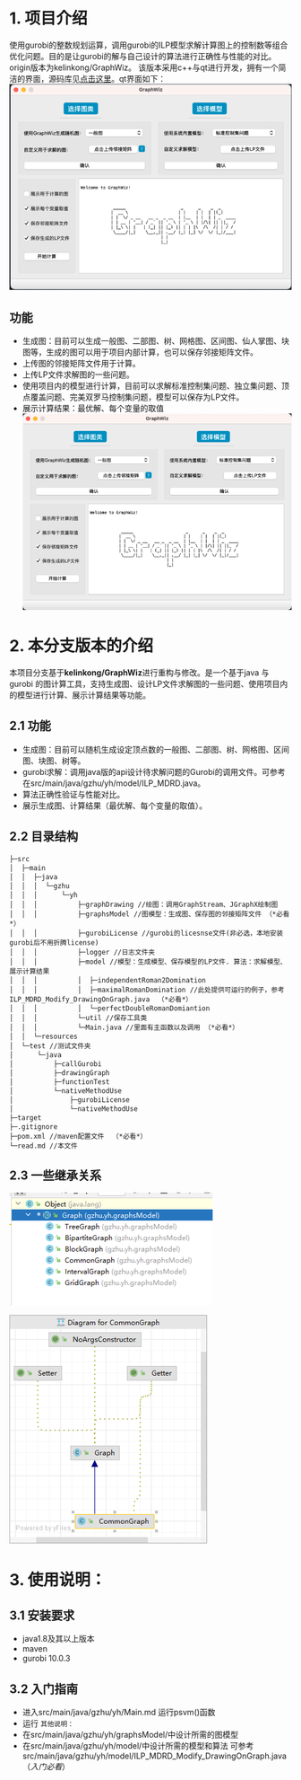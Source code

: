 # 1. 项目介绍
使用gurobi的整数规划运算，调用gurobi的ILP模型求解计算图上的控制数等组合优化问题。目的是让gurobi的解与自己设计的算法进行正确性与性能的对比。origin版本为kelinkong/GraphWiz。
该版本采用c++与qt进行开发，拥有一个简洁的界面，源码库见[点击这里](https://github.com/kelinkong/GraphWiz)。qt界面如下：
![img.png](src%2Fmain%2Fresources%2Fphoto%2Fimg.png)
## 功能
- 生成图：目前可以生成一般图、二部图、树、网格图、区间图、仙人掌图、块图等，生成的图可以用于项目内部计算，也可以保存邻接矩阵文件。
- 上传图的邻接矩阵文件用于计算。
- 上传LP文件求解图的一些问题。
- 使用项目内的模型进行计算，目前可以求解标准控制集问题、独立集问题、顶点覆盖问题、完美双罗马控制集问题，模型可以保存为LP文件。
- 展示计算结果：最优解、每个变量的取值
![img_1.png](src%2Fmain%2Fresources%2Fphoto%2Fimg_1.png)
# 2. 本分支版本的介绍
本项目分支基于**kelinkong/GraphWiz**进行重构与修改。是一个基于java 与 gurobi 的图计算工具，支持生成图、设计LP文件求解图的一些问题、使用项目内的模型进行计算、展示计算结果等功能。
## 2.1 功能
- 生成图：目前可以随机生成设定顶点数的一般图、二部图、树、网格图、区间图、块图、树等。
- gurobi求解：调用java版的api设计待求解问题的Gurobi的调用文件。可参考在src/main/java/gzhu/yh/model/ILP_MDRD.java。
- 算法正确性验证与性能对比。 
- 展示生成图、计算结果（最优解、每个变量的取值）。

## 2.2 目录结构
```
├─src
│  ├─main
│  │  ├─java
│  │  │  └─gzhu
│  │  │      └─yh
│  │  │          ├─graphDrawing //绘图：调用GraphStream、JGraphX绘制图
│  │  │          ├─graphsModel //图模型：生成图、保存图的邻接矩阵文件 （*必看*）
│  │  │          ├─gurobiLicense //gurobi的licesnse文件(非必选，本地安装gurobi后不用折腾license)
│  │  │          ├─logger //日志文件夹
│  │  │          ├─model //模型：生成模型、保存模型的LP文件. 算法：求解模型、展示计算结果
│  │  │          │  ├─independentRoman2Domination
│  │  │          │  ├─maximalRomanDomination //此处提供可运行的例子，参考ILP_MDRD_Modify_DrawingOnGraph.java  （*必看*）
│  │  │          │  └─perfectDoubleRomanDomiantion
│  │  │          └─util //保存工具类
│  │  │          └─Main.java //里面有主函数以及调用 （*必看*）
│  │  └─resources
│  └─test //测试文件夹
│      └─java
│          ├─callGurobi 
│          ├─drawingGraph
│          ├─functionTest
│          └─nativeMethodUse
│              ├─gurobiLicense
│              └─nativeMethodUse
├─target    
├─.gitignore
├─pom.xml //maven配置文件  （*必看*）
└─read.md //本文件

```
## 2.3 一些继承关系
![img_3.png](src%2Fmain%2Fresources%2Fphoto%2Fimg_3.png)

![img_2.png](src%2Fmain%2Fresources%2Fphoto%2Fimg_2.png)

# 3. 使用说明：

## 3.1 安装要求
- java1.8及其以上版本
- maven
- gurobi 10.0.3

## 3.2 入门指南
- 进入src/main/java/gzhu/yh/Main.md 运行psvm()函数
- 运行
`其他说明：`
- 在src/main/java/gzhu/yh/graphsModel/中设计所需的图模型
- 在src/main/java/gzhu/yh/model/中设计所需的模型和算法
  可参考src/main/java/gzhu/yh/model/ILP_MDRD_Modify_DrawingOnGraph.java（*入门必看*）



